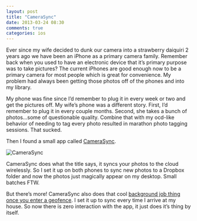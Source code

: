 ```yaml
---
layout: post
title: "CameraSync"
date: 2013-03-24 08:30
comments: true
categories: ios
---
```


Ever since my wife decided to dunk our camera into a strawberry daiquiri 2 years ago we have been an iPhone as a primary camera family. Remember back when you used to have an electronic device that it’s primary purpose was to take pictures? The current iPhones are good enough now to be a primary camera for most people which is great for convenience. My problem had always been getting those photos off of the phones and into my library.

My phone was fine since I’d remember to plug it in every week or two and get the pictures off. My wife’s phone was a different story. First, I’d remember to plug it in every couple months. Second, she takes a bunch of photos...some of questionable quality. Combine that with my ocd-like behavior of needing to tag every photo resulted in marathon photo tagging sessions. That sucked.

Then I found a small app called [CameraSync](http://homegrownsw.com/camerasync/).

![CameraSync](https://dl.dropbox.com/u/2144189/blog/darrinholst/camerasync/icon.png)

CameraSync does what the title says, it syncs your photos to the cloud wirelessly. So I set it up on both phones to sync new photos to a Dropbox folder and now the photos just magically appear on my desktop. Small batches FTW.

But there’s more! CameraSync also does that cool [background job thing once you enter a geofence](http://blog.instapaper.com/post/24293729146). I set it up to sync every time I arrive at my house. So now there is zero interaction with the app, it just does it’s thing by itself.
